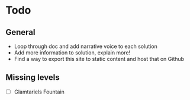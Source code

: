 # Todo

## General

* Loop through doc and add narrative voice to each solution
* Add more information to solution, explain more! 
* Find a way to export this site to static content and host that on Github


## Missing levels

* [ ] Glamtariels Fountain